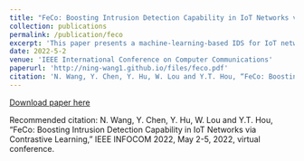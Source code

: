 ```yaml
---
title: "FeCo: Boosting Intrusion Detection Capability in IoT Networks via Contrastive Learning"
collection: publications
permalink: /publication/feco
excerpt: 'This paper presents a machine-learning-based IDS for IoT networks, namely FeCo. FeCo incorporates contrastive learning into FL framework to support distributed intrusion detection. FeCo obtains more representative feature vectors by contrastive learning. These feature vectors have higher discriminative power between normal and malicious traffic. This effectively enables FeCo to achieve better detection accuracy than other baselines.'
date: 2022-5-2
venue: 'IEEE International Conference on Computer Communications'
paperurl: 'http://ning-wang1.github.io/files/feco.pdf'
citation: 'N. Wang, Y. Chen, Y. Hu, W. Lou and Y.T. Hou, “FeCo: Boosting Intrusion Detection Capability in IoT Networks via Contrastive Learning,” IEEE INFOCOM 2022, May 2-5, 2022, virtual conference.'
---
```



[Download paper here](http://ning-wang1.github.io/files/feco.pdf)

Recommended citation: N. Wang, Y. Chen, Y. Hu, W. Lou and Y.T. Hou, “FeCo: Boosting Intrusion Detection Capability in IoT Networks via Contrastive Learning,” IEEE INFOCOM 2022, May 2-5, 2022, virtual conference.
